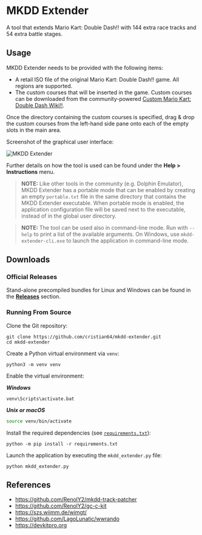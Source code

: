 # MKDD Extender

A tool that extends Mario Kart: Double Dash!! with 144 extra race tracks and 54 extra battle stages.

## Usage

MKDD Extender needs to be provided with the following items:

- A retail ISO file of the original Mario Kart: Double Dash!! game. All regions are supported.
- The custom courses that will be inserted in the game. Custom courses can be downloaded from the
  community-powered [Custom Mario Kart: Double Dash Wiki!!](https://mkdd.org).

Once the directory containing the custom courses is specified, drag & drop the custom courses from
the left-hand side pane onto each of the empty slots in the main area.

Screenshot of the graphical user interface:

![MKDD Extender](https://github.com/user-attachments/assets/708256c1-4cc8-4a3e-a91f-ef5baab6c6f1)

Further details on how the tool is used can be found under the **Help > Instructions** menu.

> **NOTE:** Like other tools in the community (e.g. Dolphin Emulator), MKDD Extender has a portable
mode that can be enabled by creating an empty `portable.txt` file in the same directory that
contains the MKDD Extender executable. When portable mode is enabled, the application configuration
file will be saved next to the executable, instead of in the global user directory.

> **NOTE:** The tool can be used also in command-line mode. Run with `--help` to print a list of the
available arguments. On Windows, use `mkdd-extender-cli.exe` to launch the application in
command-line mode.

## Downloads

### Official Releases

Stand-alone precompiled bundles for Linux and Windows can be found in the
[**Releases**](https://github.com/cristian64/mkdd-extender/releases) section.

### Running From Source

Clone the Git repository:

```shell
git clone https://github.com/cristian64/mkdd-extender.git
cd mkdd-extender
```

Create a Python virtual environment via `venv`:

```shell
python3 -m venv venv
```

Enable the virtual environment:

_**Windows**_
```batch
venv\Scripts\activate.bat
```

_**Unix or macOS**_
```bash
source venv/bin/activate
```

Install the required dependencies (see [`requirements.txt`](requirements.txt)):

```shell
python -m pip install -r requirements.txt
```

Launch the application by executing the `mkdd_extender.py` file:

```shell
python mkdd_extender.py
```

## References

- https://github.com/RenolY2/mkdd-track-patcher
- https://github.com/RenolY2/gc-c-kit
- https://szs.wiimm.de/wimgt/
- https://github.com/LagoLunatic/wwrando
- https://devkitpro.org
